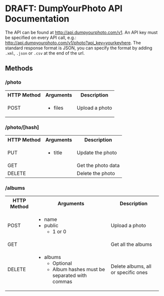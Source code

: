 # DRAFT: DumpYourPhoto API Documentation

The API can be found at http://api.dumpyourphoto.com/v1. 
An API key must be specified on every API call, e.g.: http://api.dumpyourphoto.com/v1/photo?api_key=yourkeyhere. 
The standard response format is JSON, you can specify the format by adding `.xml`, `.json` or `.csv` at the end of the url.

## Methods
### /photo
<table>
	<tr>
		<th>HTTP Method</th>
		<th>Arguments</th>
		<th>Description</th>
	</tr>
	<tr>
		<td>POST</td>
		<td>
			<ul>
				<li>files</li>
			</ul>
		</td>
		<td>Upload a photo</td>
	</tr>
</table>

### /photo/[hash]
<table>
	<tr>
		<th>HTTP Method</th>
		<th>Arguments</th>
		<th>Description</th>
	</tr>
	<tr>
		<td>PUT</td>
		<td>
			<ul>
				<li>title</li>
			</ul>
		</td>
		<td>Update the photo</td>
	</tr>
	<tr>
		<td>GET</td>
		<td></td>
		<td>Get the photo data</td>
	</tr>
	<tr>
		<td>DELETE</td>
		<td></td>
		<td>Delete the photo</td>
	</tr>
</table>

### /albums
<table>
	<tr>
		<th>HTTP Method</th>
		<th>Arguments</th>
		<th>Description</th>
	</tr>
	<tr>
		<td>POST</td>
		<td>
			<ul>
				<li>name</li>
				<li>
					public
					<ul>
						<li>1 or 0</li>
					</ul>
				</li>
			</ul>
		</td>
		<td>Upload a photo</td>
	</tr>
	<tr>
		<td>GET</td>
		<td></td>
		<td>Get all the albums</td>
	</tr>
	<tr>
		<td>DELETE</td>
		<td>
			<ul>
				<li>
					albums
					<ul>
						<li>Optional</li>
						<li>Album hashes must be separated with commas</li>
					</ul>
				</li>
			</ul>
		</td>
		<td>Delete albums, all or specific ones</td>
	</tr>
</table>